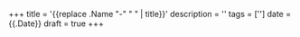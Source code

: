 +++
title = '{{replace .Name "-" " " | title}}'
description = ''
tags = ['']
date = {{.Date}}
draft = true
+++

